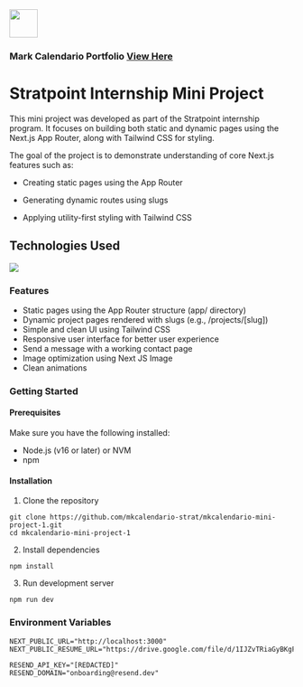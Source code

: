 <img src="https://mkcalendario-strat-mini-project-1.vercel.app/assets/images/logos/light.webp" style="width:50px" />

### Mark Calendario Portfolio [View Here](https://mkcalendario-strat-mini-project-1.vercel.app/)

# Stratpoint Internship Mini Project

This mini project was developed as part of the Stratpoint internship program. It focuses on building both static and dynamic pages using the Next.js App Router, along with Tailwind CSS for styling.

The goal of the project is to demonstrate understanding of core Next.js features such as:

- Creating static pages using the App Router

- Generating dynamic routes using slugs

- Applying utility-first styling with Tailwind CSS

## Technologies Used

<img src="https://skills.syvixor.com/api/icons?i=nextjs,tailwind,typescript,vercel,resend,markdown&perline=7" />

### Features

- Static pages using the App Router structure (app/ directory)
- Dynamic project pages rendered with slugs (e.g., /projects/[slug])
- Simple and clean UI using Tailwind CSS
- Responsive user interface for better user experience
- Send a message with a working contact page
- Image optimization using Next JS Image
- Clean animations

### Getting Started

#### Prerequisites

Make sure you have the following installed:

- Node.js (v16 or later) or NVM
- npm

#### Installation

1. Clone the repository
```
git clone https://github.com/mkcalendario-strat/mkcalendario-mini-project-1.git
cd mkcalendario-mini-project-1
```

2. Install dependencies
```
npm install
```

3. Run development server
```
npm run dev
```

### Environment Variables
```dotenv
NEXT_PUBLIC_URL="http://localhost:3000"
NEXT_PUBLIC_RESUME_URL="https://drive.google.com/file/d/1IJZvTRiaGyBKgFT21eDLVxuRxUTEEJ1t/view"

RESEND_API_KEY="[REDACTED]"
RESEND_DOMAIN="onboarding@resend.dev"
```
